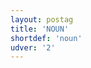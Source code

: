 ```yaml
---
layout: postag
title: 'NOUN'
shortdef: 'noun'
udver: '2'
---
```

<!-- Interlanguage links updated Út zář 29 18:40:46 CEST 2020 -->
